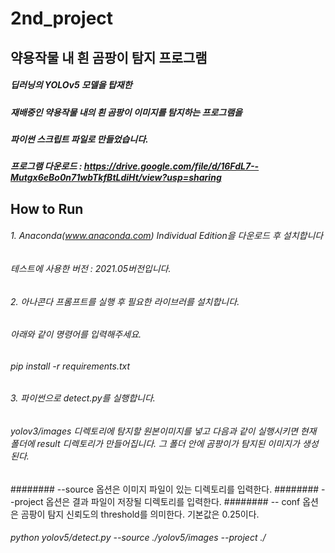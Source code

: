 # 2nd_project
## 약용작물 내 흰 곰팡이 탐지 프로그램 

##### 딥러닝의 YOLOv5 모델을 탑재한
##### 재배중인 약용작물 내의 흰 곰팡이 이미지를 탐지하는 프로그램을 
##### 파이썬 스크립트 파일로 만들었습니다. 

##### 프로그램 다운로드 : https://drive.google.com/file/d/16FdL7--Mutgx6eBo0n71wbTkfBtLdiHt/view?usp=sharing

## How to Run

###### 1. Anaconda(www.anaconda.com) Individual Edition을 다운로드 후 설치합니다
###### 테스트에 사용한 버전 : 2021.05버전입니다.

###### 2. 아나콘다 프롬프트를 실행 후 필요한 라이브러를 설치합니다.
###### 아래와 같이 명령어를 입력해주세요.
###### pip install -r requirements.txt

###### 3. 파이썬으로 detect.py를 실행합니다. 
###### yolov3/images 디렉토리에 탐지할 원본이미지를 넣고 다음과 같이 실행시키면 현재 폴더에 result 디렉토리가 만들어집니다. 그 폴더 안에 곰팡이가 탐지된 이미지가 생성된다.

######## --source 옵션은 이미지 파일이 있는 디렉토리를 입력한다.
######## --project 옵션은 결과 파일이 저장될 디렉토리를 입력한다.
######## -- conf 옵션은 곰팡이 탐지 신뢰도의 threshold를 의미한다. 기본값은 0.25이다.

###### python yolov5/detect.py --source ./yolov5/images --project ./

